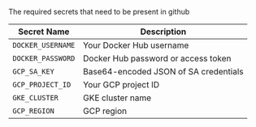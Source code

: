 The required secrets that need to be present in github

| Secret Name       | Description                           |
| ----------------- | ------------------------------------- |
| `DOCKER_USERNAME` | Your Docker Hub username              |
| `DOCKER_PASSWORD` | Docker Hub password or access token   |
| `GCP_SA_KEY`      | Base64-encoded JSON of SA credentials |
| `GCP_PROJECT_ID`  | Your GCP project ID                   |
| `GKE_CLUSTER`     | GKE cluster name                      |
| `GCP_REGION`      | GCP region                            |

